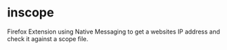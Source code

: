 # inscope
Firefox Extension using Native Messaging to get a websites IP address and check it against a scope file.
